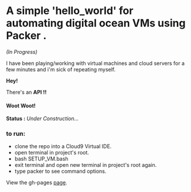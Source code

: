 # A simple 'hello_world' for automating digital ocean VMs using Packer .
*(In Progress)*

I have been playing/working with virtual machines and cloud servers for a few minutes and i'm sick of repeating myself.

**Hey!** 

There's an **API !!**

#### Woot Woot!

**Status :** *Under Construction...*

### to run:
* clone the repo into a Cloud9 Virtual IDE.
* open terminal in project's root.
* bash SETUP_VM.bash
* exit terminal and open new terminal in project's root again.
* type packer to see command options.

View the gh-pages [page](http://koreahaos.github.io/hello_digital_ocean_api/).
